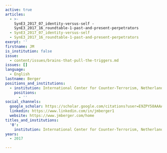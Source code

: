 ```yaml
---
active: true
articles:
  - >-
    SynE3_2017_07_identity-versus-self -
    SynE3_2017_16_roundtable-1-past-and-present-perpetrators
  - SynE3_2017_07_identity-versus-self
  - SynE3_2017_16_roundtable-1-past-and-present-perpetrators
exerpt: ''
firstname: JM
is_institution: false
issue:
  - content/issues/brains-that-pull-the-triggers.md
issues: []
language:
  - English
lastname: Berger
positions_and_institutions:
  - institution: International Center for Counter-Terrorism, Netherlands
    positions:
      - ''
social_channels:
  google_scholar: https://scholar.google.com/citations?user=E9ZPY58AAAAJ&hl=en
  linkedin: https://www.linkedin.com/in/jmberger1
  website: https://www.jmberger.com/home
titles_and_institutions:
  '0':
    institution: International Center for Counter-Terrorism, Netherlands
years:
  - 2017

---
```

